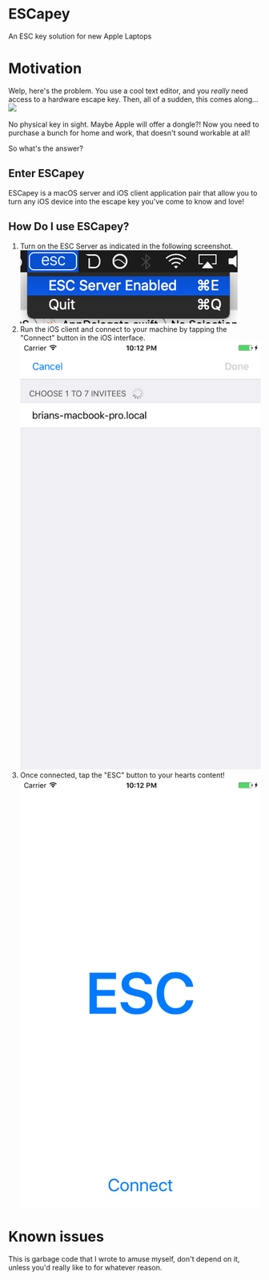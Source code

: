 # ESCapey
An ESC key solution for new Apple Laptops

# Motivation
Welp, here's the problem. You use a cool text editor, and you _really_ need access to a hardware escape key. Then, all of a sudden, this comes along...
![](https://9to5mac.files.wordpress.com/2016/10/macbook-pro-magic-toolbar.jpg?quality=82&strip=all&strip=all)

No physical key in sight. Maybe Apple will offer a dongle?! Now you need to purchase a bunch for home and work, that doesn't sound workable at all!

So what's the answer?

## Enter ESCapey
ESCapey is a macOS server and iOS client application pair that allow you to turn any iOS device into the escape key you've come to know and love!

## How Do I use ESCapey?

1. Turn on the ESC Server as indicated in the following screenshot.
![](images/mac-screenshot-1.png)
2. Run the iOS client and connect to your machine by tapping the "Connect" button in the iOS interface.
![](images/ios-screenshot-2.png)
3. Once connected, tap the "ESC" button to your hearts content!
![](images/ios-screenshot-1.png)

# Known issues
This is garbage code that I wrote to amuse myself, don't depend on it, unless you'd really like to for whatever reason.
